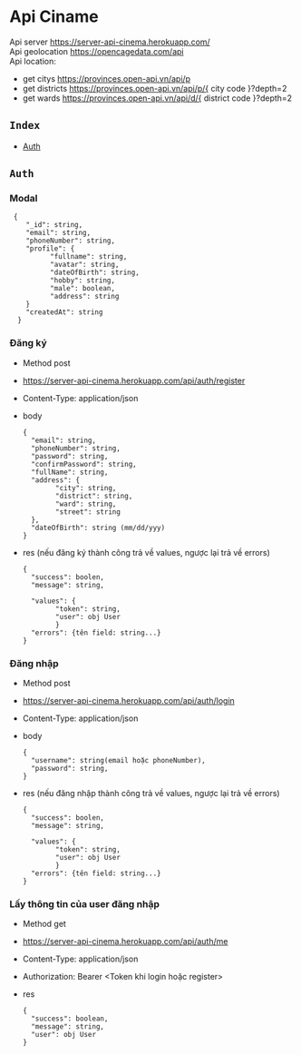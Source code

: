 # Api Ciname
Api server https://server-api-cinema.herokuapp.com/ \
Api geolocation https://opencagedata.com/api \
Api location:
- get citys https://provinces.open-api.vn/api/p
- get districts https://provinces.open-api.vn/api/p/{ city code }?depth=2
- get wards https://provinces.open-api.vn/api/d/{ district code }?depth=2
## `Index`
- [Auth](#auth)
## `Auth`
### Modal
    
     {
        "_id": string,
        "email": string,
        "phoneNumber": string,
        "profile": {
              "fullname": string,
              "avatar": string,
              "dateOfBirth": string,
              "hobby": string,
              "male": boolean,
              "address": string
        }
        "createdAt": string
      }
    
### Đăng ký
- Method post 
- https://server-api-cinema.herokuapp.com/api/auth/register 
- Content-Type: application/json 
- body 

     
      {
        "email": string,
        "phoneNumber": string,
        "password": string,
        "confirmPassword": string,
        "fullName": string,
        "address": {
              "city": string,
              "district": string,
              "ward": string,
              "street": string
        },
        "dateOfBirth": string (mm/dd/yyy)
      }

      
- res (nếu đăng ký thành công trả về values, ngược lại trả về errors) 

      {
        "success": boolen,
        "message": string,

        "values": {
              "token": string,
              "user": obj User
              }
        "errors": {tên field: string...}
      }

### Đăng nhập
- Method post 
- https://server-api-cinema.herokuapp.com/api/auth/login 
- Content-Type: application/json 
- body 

      {
        "username": string(email hoặc phoneNumber), 
        "password": string,  
      }
 
- res (nếu đăng nhập thành công trả về values, ngược lại trả về errors) 

      {
        "success": boolen,
        "message": string,

        "values": {
              "token": string,
              "user": obj User
              }
        "errors": {tên field: string...}
      }

### Lấy thông tin của user đăng nhập
- Method get 
- https://server-api-cinema.herokuapp.com/api/auth/me 
- Content-Type: application/json 
- Authorization: Bearer <Token khi login hoặc register> 
- res 

      {
        "success": boolean,
        "message": string,
        "user": obj User
      }



[//]: # (These are reference links used in the body of this note and get stripped out when the markdown processor does its job. There is no need to format nicely because it shouldn't be seen. Thanks SO - http://stackoverflow.com/questions/4823468/store-comments-in-markdown-syntax)

   [dill]: <https://github.com/joemccann/dillinger>
   [git-repo-url]: <https://github.com/joemccann/dillinger.git>
   [john gruber]: <http://daringfireball.net>
   [df1]: <http://daringfireball.net/projects/markdown/>
   [markdown-it]: <https://github.com/markdown-it/markdown-it>
   [Ace Editor]: <http://ace.ajax.org>
   [node.js]: <http://nodejs.org>
   [Twitter Bootstrap]: <http://twitter.github.com/bootstrap/>
   [jQuery]: <http://jquery.com>
   [@tjholowaychuk]: <http://twitter.com/tjholowaychuk>
   [express]: <http://expressjs.com>
   [AngularJS]: <http://angularjs.org>
   [Gulp]: <http://gulpjs.com>

   [PlDb]: <https://github.com/joemccann/dillinger/tree/master/plugins/dropbox/README.md>
   [PlGh]: <https://github.com/joemccann/dillinger/tree/master/plugins/github/README.md>
   [PlGd]: <https://github.com/joemccann/dillinger/tree/master/plugins/googledrive/README.md>
   [PlOd]: <https://github.com/joemccann/dillinger/tree/master/plugins/onedrive/README.md>
   [PlMe]: <https://github.com/joemccann/dillinger/tree/master/plugins/medium/README.md>
   [PlGa]: <https://github.com/RahulHP/dillinger/blob/master/plugins/googleanalytics/README.md>
